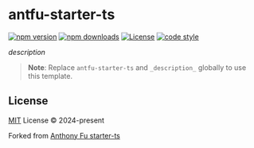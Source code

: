 # antfu-starter-ts

[![npm version][npm-version-src]][npm-version-href]
[![npm downloads][npm-downloads-src]][npm-downloads-href]
[![License][license-src]][license-href]
[![code style][code-style-src]][code-style-href]

_description_

> **Note**:
> Replace `antfu-starter-ts` and `_description_` globally to use this template.

## License

[MIT](./LICENSE) License © 2024-present

Forked from [Anthony Fu starter-ts](https://github.com/antfu/starter-ts)

<!-- Badges -->

[npm-version-src]: https://img.shields.io/npm/v/@gabortorma/antfu-starter-ts?style=flat&colorA=080f12&colorB=1fa669
[npm-version-href]: https://npmjs.com/package/@gabortorma/antfu-starter-ts
[npm-downloads-src]: https://img.shields.io/npm/dm/@gabortorma/antfu-starter-ts?style=flat&colorA=080f12&colorB=1fa669
[npm-downloads-href]: https://npmjs.com/package/@gabortorma/antfu-starter-ts
[license-src]: https://img.shields.io/github/license/gabortorma/antfu-starter-ts.svg?style=flat&colorA=080f12&colorB=1fa669
[license-href]: https://github.com/gabortorma/antfu-starter-ts/blob/main/LICENSE
[code-style-src]: https://antfu.me/badge-code-style.svg
[code-style-href]: https://github.com/antfu/eslint-config
